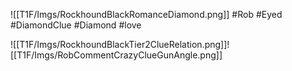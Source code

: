 
![[T1F/Imgs/RockhoundBlackRomanceDiamond.png]]
#Rob #Eyed #DiamondClue #Diamond #love 

![[T1F/Imgs/RockhoundBlackTier2ClueRelation.png]]![[T1F/Imgs/RobCommentCrazyClueGunAngle.png]]